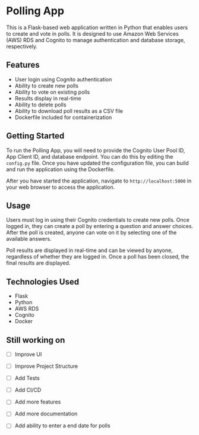# Polling App

This is a Flask-based web application written in Python that enables users to create and vote in polls. It is designed to use Amazon Web Services (AWS) RDS and Cognito to manage authentication and database storage, respectively. 

## Features

- User login using Cognito authentication
- Ability to create new polls
- Ability to vote on existing polls
- Results display in real-time
- Ability to delete polls
- Ability to download poll results as a CSV file
- Dockerfile included for containerization

## Getting Started

To run the Polling App, you will need to provide the Cognito User Pool ID, App Client ID, and database endpoint. You can do this by editing the `config.py` file. Once you have updated the configuration file, you can build and run the application using the Dockerfile.



After you have started the application, navigate to `http://localhost:5000` in your web browser to access the application.

## Usage

Users must log in using their Cognito credentials to create new polls. Once logged in, they can create a poll by entering a question and answer choices. After the poll is created, anyone can vote on it by selecting one of the available answers.

Poll results are displayed in real-time and can be viewed by anyone, regardless of whether they are logged in. Once a poll has been closed, the final results are displayed.

## Technologies Used

- Flask
- Python
- AWS RDS
- Cognito
- Docker


## Still working on

- [ ] Improve UI
- [ ] Improve Project Structure
- [ ] Add Tests
- [ ] Add CI/CD
- [ ] Add more features
- [ ] Add more documentation
- [ ] Add ability to enter a end date for polls




